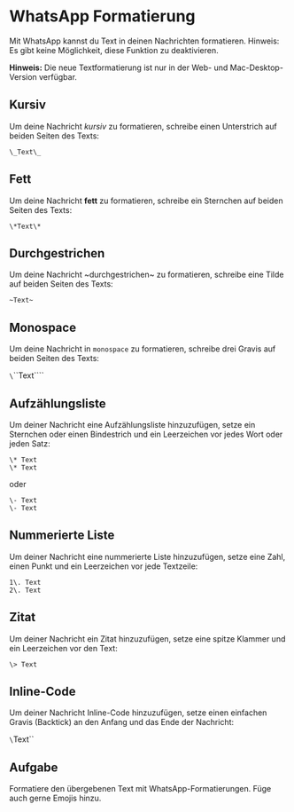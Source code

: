 # WhatsApp Formatierung

Mit WhatsApp kannst du Text in deinen Nachrichten formatieren. Hinweis: Es gibt keine Möglichkeit, diese Funktion zu deaktivieren.

**Hinweis:** Die neue Textformatierung ist nur in der Web- und Mac-Desktop-Version verfügbar.

## Kursiv

Um deine Nachricht _kursiv_ zu formatieren, schreibe einen Unterstrich auf beiden Seiten des Texts:

`\_Text\_`

## Fett

Um deine Nachricht **fett** zu formatieren, schreibe ein Sternchen auf beiden Seiten des Texts:

`\*Text\*`

## Durchgestrichen

Um deine Nachricht ~durchgestrichen~ zu formatieren, schreibe eine Tilde auf beiden Seiten des Texts:

`~Text~`

## Monospace

Um deine Nachricht in `monospace` zu formatieren, schreibe drei Gravis auf beiden Seiten des Texts:

`\`\`\`Text\`\`\``

## Aufzählungsliste

Um deiner Nachricht eine Aufzählungsliste hinzuzufügen, setze ein Sternchen oder einen Bindestrich und ein Leerzeichen vor jedes Wort oder jeden Satz:

```
\* Text
\* Text
```

oder

```
\- Text
\- Text
```

## Nummerierte Liste

Um deiner Nachricht eine nummerierte Liste hinzuzufügen, setze eine Zahl, einen Punkt und ein Leerzeichen vor jede Textzeile:

```
1\. Text
2\. Text
```

## Zitat

Um deiner Nachricht ein Zitat hinzuzufügen, setze eine spitze Klammer und ein Leerzeichen vor den Text:

`\> Text`

## Inline-Code

Um deiner Nachricht Inline-Code hinzuzufügen, setze einen einfachen Gravis (Backtick) an den Anfang und das Ende der Nachricht:

`\`Text\``

## Aufgabe

Formatiere den übergebenen Text mit WhatsApp-Formatierungen. Füge auch gerne Emojis hinzu.
